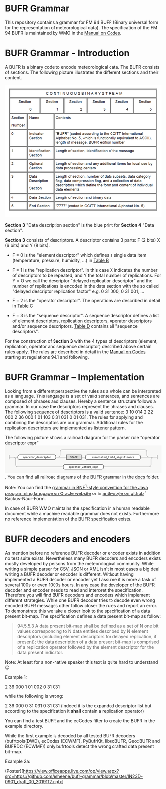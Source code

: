 # BUFR Grammar

This repository contains a grammar for FM 94 BUFR (Binary universal form for the representation of meteorological data).
The specification of the FM 94 BUFR is maintained by WMO in the [Manual on Codes](https://library.wmo.int/doc_num.php?explnum_id=5831).

# BUFR Grammar - Introduction
A BUFR is a binary code to encode meteorological data. The BUFR consists of sections. The following picture illustrates the different sections and their content.

![BUFR Sections](https://github.com/mheene/bufr-grammar/blob/master/pics/sections.png)

**Section 3** "Data description section" is the blue print for **Section 4** "Data section". 

**Section 3** consists of descriptors. A descriptor contains 3 parts: F (2 bits) X (6 bits) and Y (8 bits).

* F = 0 is the "element descriptor" which defines a single data item (temperature, pressure, humidity, ...) in [Table B](http://www.wmo.int/pages/prog/www/WMOCodes/WMO306_vI2/LatestVERSION/WMO306_vI2_BUFRCREX_TableB_en.pdf)

* F = 1 is the "replication descriptor". In this case X indicates the number of descriptors to be repeated, and Y the total number of replications. For Y = O we call the descriptor "delayed replication descriptor" and the number of replications is encoded in the data section with the so called "delayed descriptor replication factor" e.g. 0 31 000, 0 31 001, ...

* F = 2 is the "operator descriptor". The operations are described in detail in [Table C](http://www.wmo.int/pages/prog/www/WMOCodes/WMO306_vI2/LatestVERSION/WMO306_vI2_BUFR_TableC_en.pdf)

* F = 3 is the "sequence descriptor". A sequence descriptor defines a list of element  descriptors,  replication  descriptors,  operator  descriptors  and/or  sequence descriptors.  [Table D](http://www.wmo.int/pages/prog/www/WMOCodes/WMO306_vI2/LatestVERSION/WMO306_vI2_BUFR_TableD_en.pdf) contains all "sequence descriptors".

For the construction of **Section 3** with the 4 types of descriptors (element, replication, operator
and sequence descriptor) described above certain rules apply. The rules are described in detail
in the [Manual on Codes](https://library.wmo.int/doc_num.php?explnum_id=5831) starting at regulations 94.1 and following.

# BUFR Grammar – Implementation
Looking from a different perspective the rules as a whole can be interpreted as a language. This language is a set of valid sentences, and sentences are composed of phrases and clauses. Hereby a sentence structure follows a grammar. In our case the descriptors represent the phrases
and clauses. The following sequence of descriptors is a valid sentence: 3 10 014 2 22 000 2 36 000 1 01 103 0 31 031 0 01 031. The rules for
applying and combining the descriptors are our grammar. Additional rules for the replication descriptors are implemented as listener pattern.

The following picture shows a railroad diagram for the parser rule “operator descriptor expr” ![railroad diagram](https://github.com/mheene/bufr-grammar/blob/master/pics/operator_expr.png). You can find all railroad diagrams of the BUFR grammar in the [docs](https://github.com/mheene/bufr-grammar/tree/master/docs/bufr-grammar.html) folder.


Note: You can find the [grammar in BNF<sup>1</sup>-style convention for the Java programming language on Oracle website](https://docs.oracle.com/javase/specs/jls/se7/html/jls-18.html) or in [antlr-style on github](https://github.com/antlr/grammars-v4/tree/master/java) 
<sup>1</sup> Backus-Naur-Form.

In case of BUFR WMO maintains the specification in a human readable document while a machine readable grammar does not exists. Furthermore no reference implementation of the BUFR specification exists.  

# BUFR decoders and encoders

As mention before no reference BUFR decoder or encoder exists in addition no test suite exists. Nevertheless many BUFR decoders and encoders exists mostly developed by persons from the meteorological community. While writing a simple parser for CSV, JSON or XML isn't in most cases a big deal writing a BUFR decoder or encoder is different. Without having implemented a BUFR decoder or encoder yet I assume it is more a task of several 100s or even 1000s hours. In any case the developer of the BUFR decoder and encoder needs to read and interpret the specification. Therefore you will find BUFR decoders and encoders which implement different strategies. While one BUFR decoder tries to decode even wrong encoded BUFR messages other follow closer the rules and report an error. To demonstrate this we take a closer look to the specification of a data present bit-map. The specification defines a data present bit-map as follow:

> 94.5.5.3 A data present bit-map shall be defined as a set of N one bit values corresponding to N data entities described by N element descriptors (including element descriptors for delayed replication, if present); the data description of a data present bit-map is comprised of a replication operator followed by the element descriptor for the data present indicator. 

Note: At least for a non-native speaker this text is quite hard to understand :wink:

Example 1:

2 36 000 1 01 002 0 31 031

while the following is wrong:

2 36 000 0 31 031 0 31 031 (indeed it is the expanded descriptor list but according to the specification it **shall** contain a replication operator)

You can find a test BUFR and the ecCodes filter to create the BUFR in the example directory.

While the first example is decoded by all tested BUFR decoders (bufrtools(DWD), ecCodes (ECWMF), PyBufrKit, libecBUFR, Geo::BUFR and BUFRDC (ECWMF)) only bufrtools detect the wrong crafted data present bit-map.

Example 2a:

(Poster)[https://view.officeapps.live.com/op/view.aspx?src=https://github.com/mheene/bufr-grammar/blob/master/IN23D-0901_draft_00_2019112.pptx]

